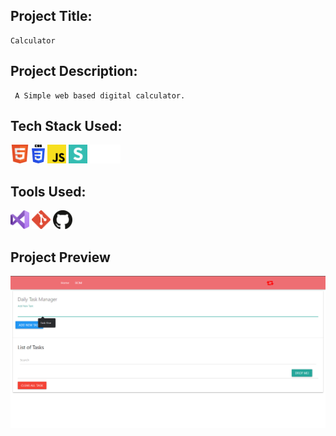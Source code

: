 ## Project Title:

    Calculator

## Project Description:

     A Simple web based digital calculator.

## Tech Stack Used:

<span> 
<img src="https://raw.githubusercontent.com/thomasalemayehu/Dice-Game/main/assets/readmefiles/html.png" height=30>
<img src="https://raw.githubusercontent.com/thomasalemayehu/Dice-Game/main/assets/readmefiles/css-3.svg" height=30>
<img src="https://raw.githubusercontent.com/thomasalemayehu/Dice-Game/main/assets/readmefiles/javascript.svg" height=30>
<img src="https://raw.githubusercontent.com/thomasalemayehu/Calculator/main/assets/readmefiles/semantic-ui.svg" height=30>
<img src="https://raw.githubusercontent.com/thomasalemayehu/Dice-Game/main/assets/readmefiles/markdown.svg" height=30>
</span>

## Tools Used:

<span> 
<img src="https://raw.githubusercontent.com/thomasalemayehu/Dice-Game/main/assets/readmefiles/visual-studio.svg" height=30>
<img src="https://raw.githubusercontent.com/thomasalemayehu/Dice-Game/main/assets/readmefiles/git-icon.svg" height=30>
<img src="https://raw.githubusercontent.com/thomasalemayehu/Dice-Game/main/assets/readmefiles/github-icon.svg" height=30>
</span>

## Project Preview

![Preview, Task Manager](https://raw.githubusercontent.com/thomasalemayehu/Task-Manager/main/assets/readmefiles/img.png)
